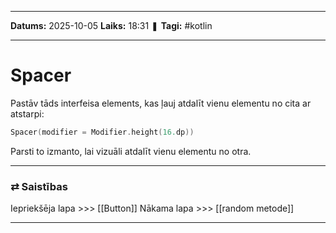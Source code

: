 ___

**Datums:** 2025-10-05
**Laiks:** 18:31
❚ **Tagi:** #kotlin 

---
# Spacer

Pastāv tāds interfeisa elements, kas ļauj atdalīt vienu elementu no cita ar atstarpi:

```kotlin
Spacer(modifier = Modifier.height(16.dp))
```

Parsti to izmanto, lai vizuāli atdalīt vienu elementu no otra.

---
### ⇄ Saistības

Iepriekšēja lapa >>> [[Button]]
Nākama lapa >>> [[random metode]]

---
